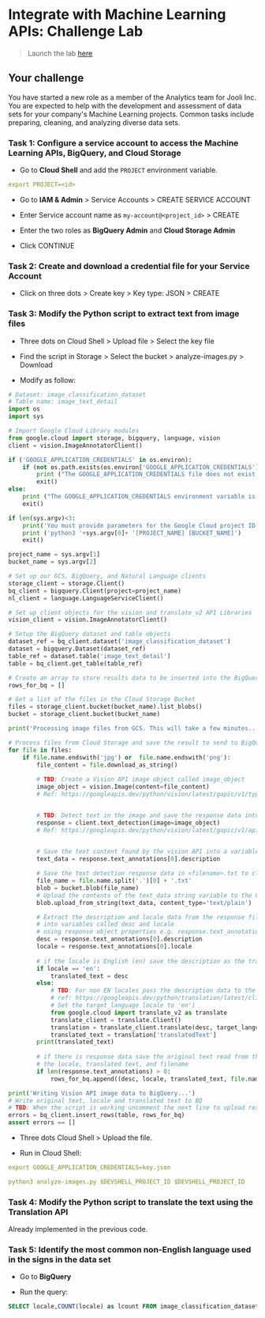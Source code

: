 # Integrate with Machine Learning APIs: Challenge Lab

> Launch the lab [here](https://google.qwiklabs.com/focuses/12704?parent=catalog)

## Your challenge

You have started a new role as a member of the Analytics team for Jooli Inc. You are expected to help with the development and assessment of data sets for your company's Machine Learning projects. Common tasks include preparing, cleaning, and analyzing diverse data sets.

### Task 1: Configure a service account to access the Machine Learning APIs, BigQuery, and Cloud Storage

* Go to **Cloud Shell** and add the `PROJECT` environment variable.

```yaml
export PROJECT=<id>
```

* Go to **IAM & Admin** > Service Accounts > CREATE SERVICE ACCOUNT

* Enter Service account name as `my-account@<project_id>` > CREATE

* Enter the two roles as **BigQuery Admin** and **Cloud Storage Admin**

* Click CONTINUE

### Task 2: Create and download a credential file for your Service Account

* Click on three dots > Create key > Key type: JSON > CREATE

### Task 3: Modify the Python script to extract text from image files

* Three dots on Cloud Shell > Upload file > Select the key file

* Find the script in Storage > Select the bucket > analyze-images.py > Download

* Modify as follow:

```python
# Dataset: image_classification_dataset
# Table name: image_text_detail
import os
import sys

# Import Google Cloud Library modules
from google.cloud import storage, bigquery, language, vision
client = vision.ImageAnnotatorClient()

if ('GOOGLE_APPLICATION_CREDENTIALS' in os.environ):
    if (not os.path.exists(os.environ['GOOGLE_APPLICATION_CREDENTIALS'])):
        print ("The GOOGLE_APPLICATION_CREDENTIALS file does not exist.\n")
        exit()
else:
    print ("The GOOGLE_APPLICATION_CREDENTIALS environment variable is not defined.\n")
    exit()

if len(sys.argv)<3:
    print('You must provide parameters for the Google Cloud project ID and Storage bucket')
    print ('python3 '+sys.argv[0]+ '[PROJECT_NAME] [BUCKET_NAME]')
    exit()

project_name = sys.argv[1]
bucket_name = sys.argv[2]

# Set up our GCS, BigQuery, and Natural Language clients
storage_client = storage.Client()
bq_client = bigquery.Client(project=project_name)
nl_client = language.LanguageServiceClient()

# Set up client objects for the vision and translate_v2 API Libraries
vision_client = vision.ImageAnnotatorClient()

# Setup the BigQuery dataset and table objects
dataset_ref = bq_client.dataset('image_classification_dataset')
dataset = bigquery.Dataset(dataset_ref)
table_ref = dataset.table('image_text_detail')
table = bq_client.get_table(table_ref)

# Create an array to store results data to be inserted into the BigQuery table
rows_for_bq = []

# Get a list of the files in the Cloud Storage Bucket
files = storage_client.bucket(bucket_name).list_blobs()
bucket = storage_client.bucket(bucket_name)

print('Processing image files from GCS. This will take a few minutes..')

# Process files from Cloud Storage and save the result to send to BigQuery
for file in files:    
    if file.name.endswith('jpg') or  file.name.endswith('png'):
        file_content = file.download_as_string()
        
        # TBD: Create a Vision API image object called image_object
        image_object = vision.Image(content=file_content)
        # Ref: https://googleapis.dev/python/vision/latest/gapic/v1/types.html#google.cloud.vision_v1.types.Image


        # TBD: Detect text in the image and save the response data into an object called response
        response = client.text_detection(image=image_object)
        # Ref: https://googleapis.dev/python/vision/latest/gapic/v1/api.html#google.cloud.vision_v1.ImageAnnotatorClient.document_text_detection

    
        # Save the text content found by the vision API into a variable called text_data
        text_data = response.text_annotations[0].description

        # Save the text detection response data in <filename>.txt to cloud storage
        file_name = file.name.split('.')[0] + '.txt'
        blob = bucket.blob(file_name)
        # Upload the contents of the text_data string variable to the Cloud Storage file 
        blob.upload_from_string(text_data, content_type='text/plain')

        # Extract the description and locale data from the response file
        # into variables called desc and locale
        # using response object properties e.g. response.text_annotations[0].description
        desc = response.text_annotations[0].description
        locale = response.text_annotations[0].locale
        
        # if the locale is English (en) save the description as the translated_txt
        if locale == 'en':
            translated_text = desc
        else:
            # TBD: For non EN locales pass the description data to the translation API
            # ref: https://googleapis.dev/python/translation/latest/client.html#google.cloud.translate_v2.client.Client.translate
            # Set the target_language locale to 'en')
            from google.cloud import translate_v2 as translate
            translate_client = translate.Client()
            translation = translate_client.translate(desc, target_language='en',format_='text')
            translated_text = translation['translatedText']
        print(translated_text)
        
        # if there is response data save the original text read from the image, 
        # the locale, translated text, and filename
        if len(response.text_annotations) > 0:
            rows_for_bq.append((desc, locale, translated_text, file.name))

print('Writing Vision API image data to BigQuery...')
# Write original text, locale and translated text to BQ
# TBD: When the script is working uncomment the next line to upload results to BigQuery
errors = bq_client.insert_rows(table, rows_for_bq)
assert errors == []
```

* Three dots Cloud Shell > Upload the file.

* Run in Cloud Shell:

```yaml
export GOOGLE_APPLICATION_CREDENTIALS=key.json

python3 analyze-images.py $DEVSHELL_PROJECT_ID $DEVSHELL_PROJECT_ID
```

### Task 4: Modify the Python script to translate the text using the Translation API

Already implemented in the previous code.

### Task 5: Identify the most common non-English language used in the signs in the data set

* Go to **BigQuery**

* Run the query:

```sql
SELECT locale,COUNT(locale) as lcount FROM image_classification_dataset.image_text_detail GROUP BY locale ORDER BY lcount DESC
```


